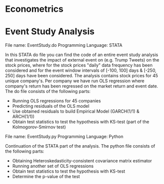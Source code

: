 # Econometrics

# Event Study Analysis

File name: EventStudy.do
Programming Language: STATA

In this STATA do file you can find the code of an entire event study analysis that investigates the impact of external event on (e.g. Trump Tweets) on the stock prices, where for the stock prices "daily" data frequency has been considered and for the event window intervals of [-100, 100] days & [-250, 250] days have been considered. The analysis contains stock prices for 45 unique company's. Per company we have run OLS regression where company's return has been regressed on the market return and event date. The do file consists of the following parts:

- Running OLS regressions for 45 companies
- Predicting residuals of the OLS model
- Use obtained residuals to build Empirical Model (GARCH(1/1) & ARCH(1/1))
- Obtain test statistics to test the hypothesis with KS-test (part of the Kolmogorov-Smirnov test)

File name: EventStudy.py
Programming Language: Python

Continuation of the STATA part of the analysis. The python file consists of the following parts:

- Obtaining Heteroskedasticity-consistent covariance matrix estimator
- Running another set of OLS regressions
- Obtain test statistics to test the hypothesis with KS-test 
- Determine the p-value of the test



